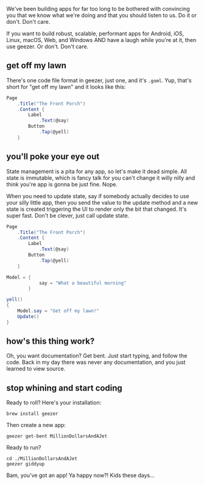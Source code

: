 We've been building apps for far too long to be bothered with convincing you that we know what we're doing and that you should listen to us. Do it or don't. Don't care.

If you want to build robust, scalable, performant apps for Android, iOS, Linux, macOS, Web, and Windows AND have a laugh while you're at it, then use geezer. Or don't. Don't care.

## get off my lawn

There's one code file format in geezer, just one, and it's `.goml`. Yup, that's short for "get off my lawn" and it looks like this:

```csharp
Page
    .Title("The Front Porch")
    .Content {
        Label
            .Text(@say)
        Button
            .Tap(@yell)
    }
```

## you'll poke your eye out

State management is a pita for any app, so let's make it dead simple. All state is immutable, which is fancy talk for you can't change it willy nilly and think you're app is gonna be just fine. Nope. 

When you need to update state, say if somebody actually decides to use your silly little app, then you send the value to the update method and a new state is created triggering the UI to render only the bit that changed. It's super fast. Don't be clever, just call update state.

```csharp
Page
    .Title("The Front Porch")
    .Content {
        Label
            .Text(@say)
        Button
            .Tap(@yell)
    }

Model = {
            say = "What a beautiful morning"
        }

yell()
{
    Model.say = "Get off my lawn!"
    Update()
}
```

## how's this thing work?

Oh, you want documentation? Get bent. Just start typing, and follow the code. Back in my day there was never any documentation, and you just learned to view source.

## stop whining and start coding

Ready to roll? Here's your installation:

```console
brew install geezer
```

Then create a new app:

```console
geezer get-bent MillionDollarsAndAJet
```

Ready to run?

```console
cd ./MillionDollarsAndAJet
geezer giddyup
```

Bam, you've got an app! Ya happy now?! Kids these days...